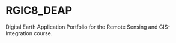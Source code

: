 # RGIC8_DEAP
Digital Earth Application Portfolio for the Remote Sensing and GIS-Integration course.
